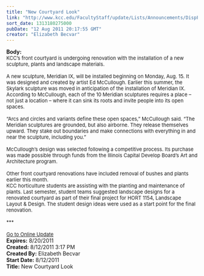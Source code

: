 ```yaml
---
title: "New Courtyard Look"
link: "http://www.kcc.edu/FacultyStaff/update/Lists/Announcements/DispForm.aspx?ID=402"
sort_date: 1313180275000
pubDate: "12 Aug 2011 20:17:55 GMT"
creator: "Elizabeth Becvar"
---
```


<div><b>Body:</b> <div class="ExternalClass26B0F187B1B342C69DBCBBB2D1E646E7">
<div><font size="2">KCC’s front courtyard is undergoing renovation with the installation of a new sculpture, plants and landscape materials.  </font></div><font size="2">
<div><br />A new sculpture, Meridian IX, will be installed beginning on Monday, Aug. 15. It was designed and created by artist Ed McCullough. Earlier this summer, the Skylark sculpture was moved in anticipation of the installation of Meridian IX. <br /></div>
<div>According to McCullough, each of the 10 Meridian sculptures requires a place – not just a location – where it can sink its roots and invite people into its open spaces. </div>
<div><br />“Arcs and circles and variants define these open spaces,” McCullough said. “The Meridian sculptures are grounded, but also airborne. They release themselves upward. They stake out boundaries and make connections with everything in and near the sculpture, including you.”</div>
<div><br />McCullough’s design was selected following a competitive process. Its purchase was made possible through funds from the Illinois Capital Develop Board’s Art and Architecture program. </div>
<div><br />Other front courtyard renovations have included removal of bushes and plants earlier this month. <br /></div>
<div>KCC horticulture students are assisting with the planting and maintenance of plants. Last semester, student teams suggested landscape designs for a renovated courtyard as part of their final project for HORT 1154, Landscape Layout &amp; Design. The student design ideas were used as a start point for the final renovation.</div>
<div> </div>
<div>***</div>
<div> </div>
<div><a href="/FacultyStaff/update/Pages/dailyupdate.aspx">Go to Online Update</a></div></font></div></div>
<div><b>Expires:</b> 8/20/2011</div>
<div><b>Created:</b> 8/12/2011 3:17 PM</div>
<div><b>Created By:</b> Elizabeth Becvar</div>
<div><b>Start Date:</b> 8/12/2011</div>
<div><b>Title:</b> New Courtyard Look</div>

